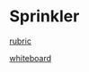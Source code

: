 # Sprinkler

[rubric](https://docs.google.com/spreadsheets/d/1unCijZpvQsJmj-WftDKQBeHXzHcurUTrTU5w5ftba1s/edit?usp=sharing)

[whiteboard](https://ty409574.invisionapp.com/freehand/SSJGtWRBm?blank=)
